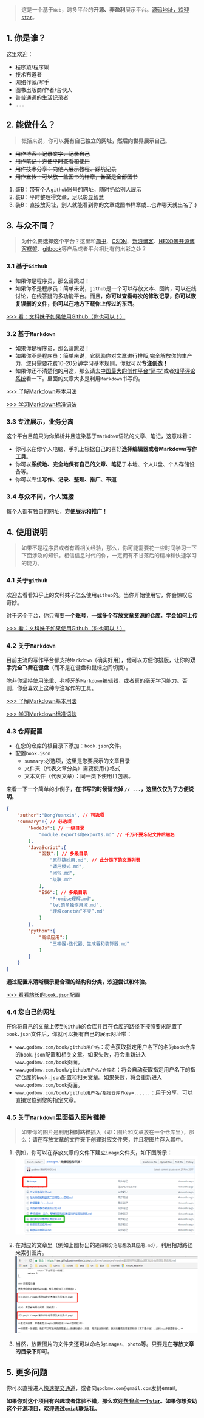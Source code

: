 > 这是一个基于`Web`，跨多平台的**开源、非盈利**展示平台。[源码地址，欢迎`star`](https://github.com/godbmw/onebook)。


## 1. 你是谁？

这里欢迎：
- 程序猿/程序媛
- 技术布道者
- 网络作家/写手
- 图书出版商/作者/合伙人
- 普普通通的生活记录者
- ......


## 2. 能做什么？

> 概括来说，你可以**拥有自己独立的网址，然后向世界展示自己**。

- ~~用作博客：记录文字、记录自己~~
- ~~用作笔记：方便平时查看和使用~~
- ~~用作技术分享：向他人展示教程、踩坑记录~~
- ~~用作宣传：可以放一些图书的样章，甚至是全部图书~~

1. 装B：带有个人`github`账号的网址，随时扔给别人展示
2. 装B：平时整理得文章，足以彰显智慧
3. 装B：直接放网址，别人就能看到你的文章或图书样章或...也许哪天就出名了:)

## 3. 与众不同？

> **为什么要选择这个平台**？这里和[简书](https://www.jianshu.com/)、[CSDN](https://www.csdn.net/)、[新浪博客](http://blog.sina.com.cn/)、[HEXO等开源博客框架](https://hexo.io/)、[gitbook](https://www.gitbook.com/explore)等产品或者平台相比有何出彩之处？

### 3.1 基于`Github`

- 如果你是程序员，那么请跳过！
- 如果你不是程序员：简单来说，`github`是一个可以存放文本、图片，可以在线讨论，在线答疑的多功能平台。而且，**你可以查看每次的修改记录，你可以恢复误删的文件，你可以在地方下载你上传过的东西**。

[>>> 看：文科妹子如果使用Github（你也可以！）](https://www.zhihu.com/question/20070065/answer/79557687)

### 3.2 基于`Markdown`

- 如果你是程序员，那么请跳过！
- 如果你不是程序员：简单来说，它帮助你对文章进行排版,完全解放你的生产力，您只需要花费10-20分钟学习基本规则，你就可以**专注创造！**
- 如果你还不清楚他的用途，那么请去[中国最大的创作平台“简书”](https://www.jianshu.com/)或者[知乎评论系统](https://www.zhihu.com/)看一下。里面的文章大多是利用`Markdown`书写的。

[>>> 了解Markdown基本用法](https://www.zhihu.com/question/20409634)

[>>> 学习Markdown标准语法](https://www.appinn.com/markdown/)

### 3.3 专注展示，业务分离

这个平台目前只为你解析并且渲染基于`Markdown`语法的文章、笔记，这意味着：

- 你可以在你个人电脑、手机上根据自己的喜好**选择编辑器或者Markdown写作工具**。
- 你可以**系统地、完全地保有自己的文章、笔记**于本地、个人U盘、个人存储设备等。
- 你可以专注**写作、记录、整理、推广、布道**

### 3.4 与众不同，个人链接

每个人都有独自的网址，**方便展示和推广！**

## 4. 使用说明

> 如果不是程序员或者有着相关经验，那么，你可能需要花一些时间学习一下下面涉及的知识。相信信息时代的你，一定拥有不甘落后的精神和快速学习的能力。

### 4.1 关于`github`

欢迎去看看知乎上的文科妹子怎么使用`github`的。当你开始使用它，你会惊叹它奇妙。

对于这个平台，你只需要**一个账号**，**一或多个存放文章资源的仓库**，**学会如何上传**

[>>> 看：文科妹子如果使用Github（你也可以！）](https://www.zhihu.com/question/20070065/answer/79557687)

### 4.2 关于`Markdown`

目前主流的写作平台都支持`Markdown`（确实好用），他可以方便你排版，让你的**双手完全飞舞在键盘**（而不是在键盘和鼠标之间切换）。

除非你坚持使用笨重、老掉牙的`Markdown`编辑器，或者真的毫无学习能力。否则，你会喜欢上这种专注写作的工具。

[>>> 了解Markdown基本用法](https://www.zhihu.com/question/20409634)

[>>> 学习Markdown标准语法](https://www.appinn.com/markdown/)

### 4.3 仓库配置

- 在您的仓库的根目录下添加：`book.json`文件。
- 配置`book.json`
    - `summary`:必选项，这里是您要展示的文章目录
    - 文件夹（代表文章分类）需要使用`{}`格式
    - 文本文件（代表文章）：同一类下使用`[]`包裹。

来看一下一个简单的小例子，**在书写的时候请去掉 `// ...`，这里仅仅为了方便说明**。
```json
{
    "author":"DongYuanxin", // 可选项
    "summary":{ // 必选项
        "NodeJs":[ // 一级目录
            "module.exports和exports.md" // 千万不要忘记文件后缀名
        ],
        "JavaScript":{
            "函数":[ // 多级目录
                "原型链妙用.md", // 此分类下的文章列表
                "调用模式.md",
                "闭包.md",
                "级联.md"
            ],
            "ES6":[ // 多级目录
                "Promise理解.md",
                "let的单独作用域.md",
                "理解const的“不变”.md"
            ]
        },
        "python":{
            "高级应用":[
                "三神器-迭代器、生成器和装饰器.md"
            ]
        }
    }
}
```

**通过配置来清晰展示更合理的结构和分类，欢迎尝试和体验。**

[>>> 看看站长的`book.json`配置](https://github.com/godbmw/book/blob/master/book.json)


### 4.4 您自己的网址

在你将自己的文章上传到`Github`的仓库并且在仓库的路径下按照要求配置了`book.json`文件后，你就可以拥有自己的展示网址啦：

- `www.godbmw.com/book/github用户名`：将会获取指定用户名下的名为`book`仓库的`book.json`配置和相关文章。如果失败，将会重新进入`www.godbmw.com/book`页面。
- `www.godbmw.com/book/github用户名/仓库名`：将会自动获取指定用户名下的指定仓库的`book.json`配置和相关文章。如果失败，将会重新进入`www.godbmw.com/book`页面。
- `www.godbmw.com/book/github用户名/指定仓库?key=......`：用于分享，可以直接定位到您的指定文章。

### 4.5 关于`Markdown`里面插入图片链接
> 如果你的图片是利用**相对路径**插入（即：图片和文章放在一个仓库里），那么：**请在存放文章的文件夹下创建对应文件夹，并且将图片存入其中**。

1. 例如，你可以在存放文章的文件下建立`image`文件夹，如下图所示：
![](./images/介绍和说明/1.png)

2. 在对应的文章里（例如上图标出的`递归和分治思想及其应用.md`），利用相对路径来索引图片。
![](./images/介绍和说明/2.png)

3. 当然，放置图片的文件夹还可以命名为`images`、`photo`等。只要是在**存放文章的目录下**即可。

## 5. 更多问题

你可以直接进入[快速提交通道](https://github.com/godbmw/book/issues)，或者向`godbmw.com@gmail.com`发封email。

**如果你对这个项目有兴趣或者体验不错，那么欢迎[帮我点一个star](https://github.com/godbmw/onebook)。如果你想资助这个开源项目，欢迎通过`emial`联系我。**

